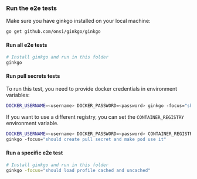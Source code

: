 ### Run the e2e tests

Make sure you have ginkgo installed on your local machine:
```sh
go get github.com/onsi/ginkgo/ginkgo
```

#### Run all e2e tests
```sh
# Install ginkgo and run in this folder
ginkgo
```

#### Run pull secrets tests
To run this test, you need to provide docker credentials in environment variables:
```sh
DOCKER_USERNAME=<username> DOCKER_PASSWORD=<password> ginkgo -focus="should create pull secret and make pod use it"
```

If you want to use a different registry, you can set the `CONTAINER_REGISTRY` environment variable.
```sh
DOCKER_USERNAME=<username> DOCKER_PASSWORD=<password> CONTAINER_REGISTRY=<registry> \
ginkgo -focus="should create pull secret and make pod use it"
```

#### Run a specific e2e test
```sh
# Install ginkgo and run in this folder
ginkgo -focus="should load profile cached and uncached"
```

